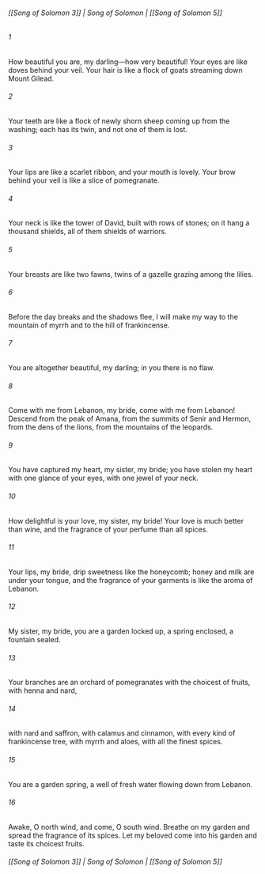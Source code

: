 ###### [[Song of Solomon 3]] | Song of Solomon | [[Song of Solomon 5]]

###### 1
How beautiful you are, my darling—how very beautiful! Your eyes are like doves behind your veil. Your hair is like a flock of goats streaming down Mount Gilead.
###### 2
Your teeth are like a flock of newly shorn sheep coming up from the washing; each has its twin, and not one of them is lost.
###### 3
Your lips are like a scarlet ribbon, and your mouth is lovely. Your brow behind your veil is like a slice of pomegranate.
###### 4
Your neck is like the tower of David, built with rows of stones; on it hang a thousand shields, all of them shields of warriors.
###### 5
Your breasts are like two fawns, twins of a gazelle grazing among the lilies.
###### 6
Before the day breaks and the shadows flee, I will make my way to the mountain of myrrh and to the hill of frankincense.
###### 7
You are altogether beautiful, my darling; in you there is no flaw.
###### 8
Come with me from Lebanon, my bride, come with me from Lebanon! Descend from the peak of Amana, from the summits of Senir and Hermon, from the dens of the lions, from the mountains of the leopards.
###### 9
You have captured my heart, my sister, my bride; you have stolen my heart with one glance of your eyes, with one jewel of your neck.
###### 10
How delightful is your love, my sister, my bride! Your love is much better than wine, and the fragrance of your perfume than all spices.
###### 11
Your lips, my bride, drip sweetness like the honeycomb; honey and milk are under your tongue, and the fragrance of your garments is like the aroma of Lebanon.
###### 12
My sister, my bride, you are a garden locked up, a spring enclosed, a fountain sealed.
###### 13
Your branches are an orchard of pomegranates with the choicest of fruits, with henna and nard,
###### 14
with nard and saffron, with calamus and cinnamon, with every kind of frankincense tree, with myrrh and aloes, with all the finest spices.
###### 15
You are a garden spring, a well of fresh water flowing down from Lebanon.
###### 16
Awake, O north wind, and come, O south wind. Breathe on my garden and spread the fragrance of its spices. Let my beloved come into his garden and taste its choicest fruits.

###### [[Song of Solomon 3]] | Song of Solomon | [[Song of Solomon 5]]
